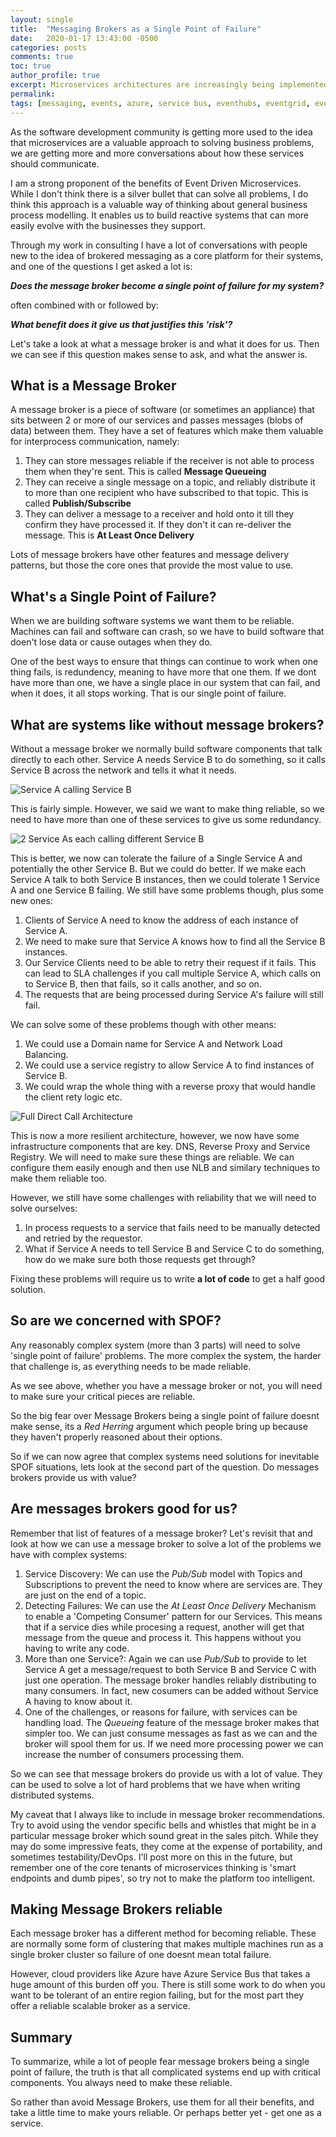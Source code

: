 ```yaml
---
layout: single
title:  "Messaging Brokers as a Single Point of Failure"
date:   2020-01-17 13:43:00 -0500
categories: posts
comments: true
toc: true
author_profile: true
excerpt: Microservices architectures are increasingly being implemented with Message Brokers as a central component to facilitate Event Driven Architectures. Doesnt this introduce a Single Point of Failure concern for us? Let's talk about it. 
permalink: 
tags: [messaging, events, azure, service bus, eventhubs, eventgrid, event driven architecture, eda, microservices]
---
```


As the software development community is getting more used to the idea that microservices are a valuable approach to solving business problems, we are getting more and more conversations about how these services should communicate.

I am a strong proponent of the benefits of Event Driven Microservices. 
While I don't think there is a silver bullet that can solve all problems, I do think this approach is a valuable way of thinking about general business process modelling. 
It enables us to build reactive systems that can more easily evolve with the businesses they support.

Through my work in consulting I have a lot of conversations with people new to the idea of brokered messaging as a core platform for their systems, and one of the questions I get asked a lot is:

_**Does the message broker become a single point of failure for my system?**_

often combined with or followed by:

_**What benefit does it give us that justifies this 'risk'?**_

Let's take a look at what a message broker is and what it does for us. Then we can see if this question makes sense to ask, and what the answer is.

## What is a Message Broker

A message broker is a piece of software (or sometimes an appliance) that sits between 2 or more of our services and passes messages (blobs of data) between them. They have a set of features which make them valuable for interprocess communication, namely:

1. They can store messages reliable if the receiver is not able to process them when they're sent. This is called **Message Queueing**
2. They can receive a single message on a topic, and reliably distribute it to more than one recipient who have subscribed to that topic. This is called **Publish/Subscribe**
3. They can deliver a message to a receiver and hold onto it till they confirm they have processed it. If they don't it can re-deliver the message. This is **At Least Once Delivery**

Lots of message brokers have other features and message delivery patterns, but those the core ones that provide the most value to use.

## What's a Single Point of Failure&quest;

When we are building software systems we want them to be reliable.
Machines can fail and software can crash, so we have to build software that doen't lose data or cause outages when they do.


One of the best ways to ensure that things can continue to work when one thing fails, is redundency, meaning to have more that one them.
If we dont have more than one, we have a single place in our system that can fail, and when it does, it all stops working.
That is our single point of failure.

## What are systems like without message brokers?

Without a message broker we normally build software components that talk directly to each other.
Service A needs Service B to do something, so it calls Service B across the network and tells it what it needs.

![Service A calling Service B](/images/2020-01-17-message-broker-as-spof/serviceAcallingServiceB.png)

This is fairly simple. 
However, we said we want to make thing reliable, so we need to have more than one of these services to give us some redundancy.


![2 Service As each calling different Service B](/images/2020-01-17-message-broker-as-spof/MultipleServiceAcallingServiceB.png)

This is better, we now can tolerate the failure of a Single Service A and potentially the other Service B.
But we could do better.
If we make each Service A talk to both Service B instances, then we could tolerate 1 Service A and one Service B failing.
We still have some problems though, plus some new ones:

1. Clients of Service A need to know the address of each instance of Service A.  
2. We need to make sure that Service A knows how to find all the Service B instances.  
3. Our Service Clients need to be able to retry their request if it fails. This can lead to SLA challenges if you call multiple Service A, which calls on to Service B, then that fails, so it calls another, and so on.
4. The requests that are being processed during Service A's failure will still fail.

We can solve some of these problems though with other means:

1. We could use a Domain name for Service A and Network Load Balancing.
2. We could use a service registry to allow Service A to find instances of Service B. 
3. We could wrap the whole thing with a reverse proxy that would handle the client rety logic etc.

![Full Direct Call Architecture](../images/2020-01-17-message-broker-as-spof/FullArchForDirect.png)

This is now a more resilient architecture, however, we now have some infrastructure components that are key.
DNS, Reverse Proxy and Service Registry.
We will need to make sure these things are reliable.
We can configure them easily enough and then use NLB and similary techniques to make them reliable too.

However, we still have some challenges with reliability that we will need to solve ourselves:
1. In process requests to a service that fails need to be manually detected and retried by the requestor.
2. What if Service A needs to tell Service B and Service C to do something, how do we make sure both those requests get through?

Fixing these problems will require us to write **a lot of code** to get a half good solution.


## So are we concerned with SPOF?

Any reasonably complex system (more than 3 parts) will need to solve 'single point of failure' problems.
The more complex the system, the harder that challenge is, as everything needs to be made reliable.

As we see above, whether you have a message broker or not, you will need to make sure your critical pieces are reliable.

So the big fear over Message Brokers being a single point of failure doesnt make sense, its a *Red Herring* argument which people bring up because they haven't properly reasoned about their options.

So if we can now agree that complex systems need solutions for inevitable SPOF situations, lets look at the second part of the question.
Do messages brokers provide us with value?

## Are messages brokers good for us?

Remember that list of features of a message broker? 
Let's revisit that and look at how we can use a message broker to solve a lot of the problems we have with complex systems:

1. Service Discovery: We can use the _Pub/Sub_ model with Topics and Subscriptions to prevent the need to know where are services are. They are just on the end of a topic.
2. Detecting Failures: We can use the *At Least Once Delivery* Mechanism to enable a 'Competing Consumer' pattern for our Services. This means that if a service dies while procesing a request, another will get that message from the queue and process it. This happens without you having to write any code.
3. More than one Service?: Again we can use *Pub/Sub* to provide to let Service A get a message/request to both Service B and Service C with just one operation. The message broker handles reliably distributing to many consumers. In fact, new cosumers can be added without Service A having to know about it.
4. One of the challenges, or reasons for failure, with services can be handling load. The *Queueing* feature of the message broker makes that simpler too. We can just consume messages as fast as we can and the broker will spool them for us. If we need more processing power we can increase the number of consumers processing them.

So we can see that message brokers do provide us with a lot of value.
They can be used to solve a lot of hard problems that we have when writing distributed systems.

My caveat that I always like to include in message broker recommendations.
Try to avoid using the vendor specific bells and whistles that might be in a particular message broker which sound great in the sales pitch.
While they may do some impressive feats, they come at the expense of portability, and sometimes testability/DevOps.
I'll post more on this in the future, but remember one of the core tenants of microservices thinking is 'smart endpoints and dumb pipes', so try not to make the platform too intelligent.

## Making Message Brokers reliable

Each message broker has a different method for becoming reliable.
These are normally some form of clustering that makes multiple machines run as a single broker cluster so failure of one doesnt mean total failure.

However, cloud providers like Azure have Azure Service Bus that takes a huge amount of this burden off you.
There is still some work to do when you want to be tolerant of an entire region failing, but for the most part they offer a reliable scalable broker as a service.

## Summary

To summarize, while a lot of people fear message brokers being a single point of failure, the truth is that all complicated systems end up with critical components.
You always need to make these reliable.

So rather than avoid Message Brokers, use them for all their benefits, and take a little time to make yours reliable.
Or perhaps better yet - get one as a service.
